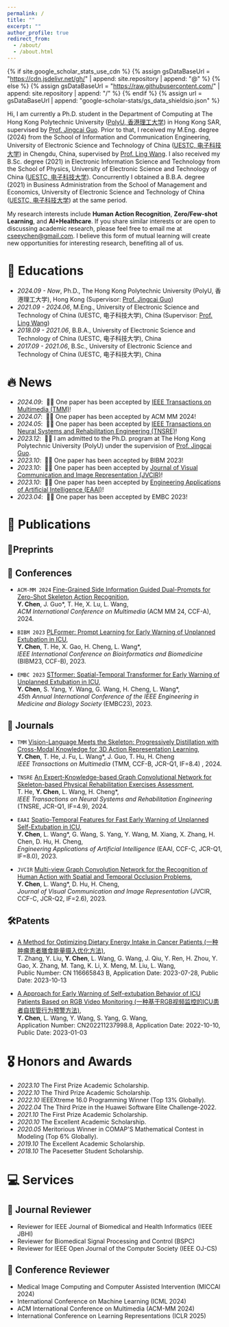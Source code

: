 ```yaml
---
permalink: /
title: ""
excerpt: ""
author_profile: true
redirect_from: 
  - /about/
  - /about.html
---
```


{% if site.google_scholar_stats_use_cdn %}
{% assign gsDataBaseUrl = "https://cdn.jsdelivr.net/gh/" | append: site.repository | append: "@" %}
{% else %}
{% assign gsDataBaseUrl = "https://raw.githubusercontent.com/" | append: site.repository | append: "/" %}
{% endif %}
{% assign url = gsDataBaseUrl | append: "google-scholar-stats/gs_data_shieldsio.json" %}

<span class='anchor' id='about-me'></span>

Hi, I am currently a Ph.D. student in the Department of Computing at The Hong Kong Polytechnic University ([PolyU, 香港理工大学](https://www.polyu.edu.hk/en/)) in Hong Kong SAR, supervised by [Prof. Jingcai Guo](https://jingcaiguo.github.io/). Prior to that, I received my M.Eng. degree (2024) from the School of Information and Communication Engineering, University of Electronic Science and Technology of China ([UESTC, 电子科技大学](https://www.uestc.edu.cn/3974ba6dfa50d5c04a9414d3ce8bfd34.html?n=8e7z368tn51)) in Chengdu, China, supervised by [Prof. Ling Wang](https://faculty.uestc.edu.cn/eewangling/zh_CN/index.htm). I also received my B.Sc. degree (2021) in Electronic Information Science and Technology from the School of Physics, University of Electronic Science and Technology of China ([UESTC, 电子科技大学](https://www.uestc.edu.cn/3974ba6dfa50d5c04a9414d3ce8bfd34.html?n=8e7z368tn51)). Concurrently I obtained a B.B.A. degree (2021) in Business Administration from the School of Management and Economics, University of Electronic Science and Technology of China ([UESTC, 电子科技大学](https://www.uestc.edu.cn/3974ba6dfa50d5c04a9414d3ce8bfd34.html?n=8e7z368tn51)) at the same period. 

My research interests include **Human Action Recognition**, **Zero/Few-shot Learning**, and **AI+Healthcare**. If you share similar interests or are open to discussing academic research, please feel free to email me at [cseeychen@gmail.com](). I believe this form of mutual learning will create new opportunities for interesting research, benefiting all of us. 

# 📖 Educations
- *2024.09 - Now*, Ph.D., The Hong Kong Polytechnic University (PolyU, 香港理工大学), Hong Kong (Supervisor: [Prof. Jingcai Guo](https://jingcaiguo.github.io/))
- *2021.09 - 2024.06*, M.Eng., University of Electronic Science and Technology of China (UESTC, 电子科技大学), China (Supervisor: [Prof. Ling Wang](https://faculty.uestc.edu.cn/eewangling/zh_CN/index.htm))
- *2018.09 - 2021.06*, B.B.A., University of Electronic Science and Technology of China (UESTC, 电子科技大学), China
- *2017.09 - 2021.06*, B.Sc., University of Electronic Science and Technology of China (UESTC, 电子科技大学), China

# 🔥 News
- *2024.09*: &nbsp;🎉🎉 One paper has been accepted by [IEEE Transactions on Multimedia (TMM)](https://ieeexplore.ieee.org/xpl/RecentIssue.jsp?punumber=6046)!
- *2024.07*: &nbsp;🎉🎉 One paper has been accepted by ACM MM 2024!
- *2024.05*: &nbsp;🎉🎉 One paper has been accepted by [IEEE Transactions on Neural Systems and Rehabilitation Engineering (TNSRE)](https://ieeexplore.ieee.org/xpl/RecentIssue.jsp?punumber=7333)!
- *2023.12*: &nbsp;🎉🎉 I am admitted to the Ph.D. program at The Hong Kong Polytechnic University (PolyU) under the supervision of [Prof. Jingcai Guo](https://jingcaiguo.github.io/).
- *2023.10*: &nbsp;🎉🎉 One paper has been accepted by BIBM 2023!
- *2023.10*: &nbsp;🎉🎉 One paper has been accepted by [Journal of Visual Communication and Image Representation (JVCIR)](https://www.sciencedirect.com/journal/journal-of-visual-communication-and-image-representation)!
- *2023.10*: &nbsp;🎉🎉 One paper has been accepted by [Engineering Applications of Artificial Intelligence (EAAI)](https://www.sciencedirect.com/journal/engineering-applications-of-artificial-intelligence)!
- *2023.04*: &nbsp;🎉🎉 One paper has been accepted by EMBC 2023!

# 📝 Publications 

## 📜Preprints


## 📄 Conferences

- ``ACM-MM 2024`` [Fine-Grained Side Information Guided Dual-Prompts for Zero-Shot Skeleton Action Recognition](https://arxiv.org/abs/2404.07487), <br />
**Y. Chen**, J. Guo\*, T. He, X. Lu, L. Wang, <br>
*ACM International Conference on Multimedia* (ACM MM 24, CCF-A), 2024.

- ``BIBM 2023`` [PLFormer: Prompt Learning for Early Warning of Unplanned Extubation in ICU](https://ieeexplore.ieee.org/abstract/document/10385735), <br />
**Y. Chen**, T. He, X. Gao, H. Cheng, L. Wang\*, <br />
*IEEE International Conference on Bioinformatics and Biomedicine* (BIBM23, CCF-B), 2023.

- ``EMBC 2023`` [STformer: Spatial-Temporal Transformer for Early Warning of Unplanned Extubation in ICU](https://ieeexplore.ieee.org/document/10340923), <br />
**Y. Chen**, S. Yang, Y. Wang, G. Wang, H. Cheng, L. Wang\*, <br />
*45th Annual International Conference of the IEEE Engineering in Medicine and Biology Society* (EMBC23), 2023.

## 📔 Journals

- ``TMM`` [Vision-Language Meets the Skeleton: Progressively Distillation with Cross-Modal Knowledge for 3D Action Representation Learning](https://arxiv.org/abs/2405.20606), <br>
**Y. Chen**, T. He, J. Fu, L. Wang\*, J. Guo, T. Hu, H. Cheng <br>
*IEEE Transactions on Multimedia* (TMM, CCF-B, JCR-Q1, IF=8.4) , 2024.

- ``TNSRE`` [An Expert-Knowledge-based Graph Convolutional Network for Skeleton-based Physical Rehabilitation Exercises Assessment](https://ieeexplore.ieee.org/document/10530287), <br />
T. He, **Y. Chen**, L. Wang, H. Cheng\*, <br />
*IEEE Transactions on Neural Systems and Rehabilitation Engineering* (TNSRE, JCR-Q1, IF=4.9), 2024.

- ``EAAI`` [Spatio-Temporal Features for Fast Early Warning of Unplanned Self-Extubation in ICU](https://www.sciencedirect.com/science/article/pii/S0952197623014781), <br />
**Y. Chen**, L. Wang\*, G. Wang, S. Yang, Y. Wang, M. Xiang, X. Zhang, H. Chen, D. Hu, H. Cheng, <br />
*Engineering Applications of Artificial Intelligence* (EAAI, CCF-C, JCR-Q1, IF=8.0), 2023.

- ``JVCIR`` [Multi-view Graph Convolution Network for the Recognition of Human Action with Spatial and Temporal Occlusion Problems](https://www.sciencedirect.com/science/article/pii/S1047320323002079), <br />
**Y. Chen**, L. Wang\*, D. Hu, H. Cheng, <br />
*Journal of Visual Communication and Image Representation* (JVCIR, CCF-C, JCR-Q2, IF=2.6), 2023.

## 🛠Patents
- [A Method for Optimizing Dietary Energy Intake in Cancer Patients (一种肿瘤患者膳食能量摄入优化方法)](), <br />
T. Zhang, Y. Liu, **Y. Chen**, L. Wang, G. Wang, J. Qiu, Y. Ren, H. Zhou, Y. Gao, X. Zhang, M. Tang, K. Li, X. Meng, M. Liu, L. Wang, <br />
Public Number: CN 116665843 B, Application Date: 2023-07-28, Public Date: 2023-10-13

- [A Approach for Early Warning of Self-extubation Behavior of ICU Patients Based on RGB Video Monitoring (一种基于RGB视频监控的ICU患者自拔管行为预警方法)](), <br />
**Y. Chen**, L. Wang, Y. Wang, S. Yang, G. Wang, <br />
Application Number: CN202211237998.8, Application Date: 2022-10-10, Public Date: 2023-01-03


# 🎖 Honors and Awards
- *2023.10* The First Prize Academic Scholarship.
- *2022.10* The Third Prize Academic Scholarship.
- *2022.10* IEEEXtreme 16.0 Programming Winner (Top 13% Globally).
- *2022.04* The Third Prize in the Huawei Software Elite Challenge-2022.
- *2021.10* The First Prize Academic Scholarship.
- *2020.10* The Excellent Academic Scholarship.
- *2020.05* Meritorious Winner in COMAP'S Mathematical Contest in Modeling (Top 6% Globally).
- *2019.10* The Excellent Academic Scholarship.
- *2018.10* The Pacesetter Student Scholarship. 


# 💻 Services
## 📑 Journal Reviewer
- Reviewer for IEEE Journal of Biomedical and Health Informatics (IEEE JBHI)
- Reviewer for Biomedical Signal Processing and Control (BSPC)
- Reviewer for IEEE Open Journal of the Computer Society (IEEE OJ-CS)
  
## 📰 Conference Reviewer
- Medical Image Computing and Computer Assisted Intervention (MICCAI 2024)
- International Conference on Machine Learning (ICML 2024)
- ACM International Conference on Multimedia (ACM-MM 2024)
- International Conference on Learning Representations (ICLR 2025)
